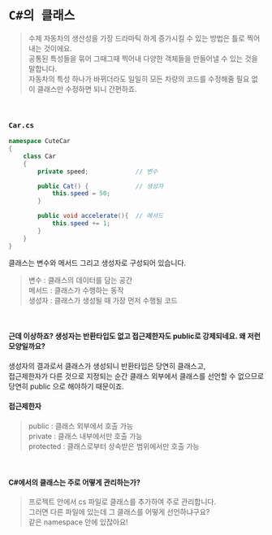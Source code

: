 # `C#의 클래스`

> 수제 자동차의 생산성을 가장 드라마틱 하게 증가시킬 수 있는 방법은 틀로 찍어내는 것이에요.
> <br> 
> 공통된 특성들을 묶어 그때그때 찍어내 다양한 객체들을 만들어낼 수 있는 것을 말합니다.
> <br>
> 자동차의 특성 하나가 바뀌더라도 일일히 모든 차량의 코드를 수정해줄 필요 없이 클래스만 수정하면 되니 간편하죠.
<br>

### `Car.cs`

```cs
namespace CuteCar
{
    class Car
    {
        private speed;             // 변수

        public Cat() {             // 생성자
            this.speed = 50;
        }

        public void accelerate(){  // 메서드
            this.speed += 1;
        }
    }
}
```

클래스는 변수와 메서드 그리고 생성자로 구성되어 있습니다.
<br>
> 변수   : 클래스의 데이터를 담는 공간
> <br>
> 메서드 : 클래스가 수행하는 동작
> <br>
> 생성자 : 클래스가 생성될 때 가장 먼저 수행될 코드
<br>

#### 근데 이상하죠? 생성자는 반환타입도 없고 접근제한자도 public로 강제되네요. 왜 저런 모양일까요?
생성자의 결과로서 클래스가 생성되니 반환타입은 당연히 클래스고, <br>접근제한자가 다른 것으로 지정되는 순간 클래스 외부에서 클래스를 선언할 수 없으므로 당연히 public 으로 해야하기 때문이죠.
<br>

#### 접근제한자

> public : 클래스 외부에서 호출 가능
> <br>
> private : 클래스 내부에서만 호출 가능
> <br>
> protected : 클래스로부터 상속받은 범위에서만 호출 가능
<br>

#### C#에서의 클래스는 주로 어떻게 관리하는가?

> 프로젝트 안에서 cs 파일로 클래스를 추가하여 주로 관리합니다.
> <br>
> 그러면 다른 파일에 있는데 그 클래스를 어떻게 선언하냐구요?
> <br>
> 같은 namespace 안에 있잖아요!
